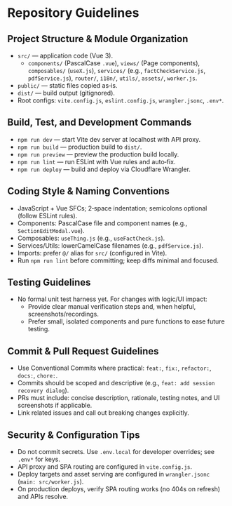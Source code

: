 # Repository Guidelines

## Project Structure & Module Organization
- `src/` — application code (Vue 3).
  - `components/` (PascalCase `.vue`), `views/` (Page components), `composables/` (`useX.js`), `services/` (e.g., `factCheckService.js`, `pdfService.js`), `router/`, `i18n/`, `utils/`, `assets/`, `worker.js`.
- `public/` — static files copied as‑is.
- `dist/` — build output (gitignored).
- Root configs: `vite.config.js`, `eslint.config.js`, `wrangler.jsonc`, `.env*`.

## Build, Test, and Development Commands
- `npm run dev` — start Vite dev server at localhost with API proxy.
- `npm run build` — production build to `dist/`.
- `npm run preview` — preview the production build locally.
- `npm run lint` — run ESLint with Vue rules and auto‑fix.
- `npm run deploy` — build and deploy via Cloudflare Wrangler.

## Coding Style & Naming Conventions
- JavaScript + Vue SFCs; 2‑space indentation; semicolons optional (follow ESLint rules).
- Components: PascalCase file and component names (e.g., `SectionEditModal.vue`).
- Composables: `useThing.js` (e.g., `useFactCheck.js`).
- Services/Utils: lowerCamelCase filenames (e.g., `pdfService.js`).
- Imports: prefer `@/` alias for `src/` (configured in Vite).
- Run `npm run lint` before committing; keep diffs minimal and focused.

## Testing Guidelines
- No formal unit test harness yet. For changes with logic/UI impact:
  - Provide clear manual verification steps and, when helpful, screenshots/recordings.
  - Prefer small, isolated components and pure functions to ease future testing.

## Commit & Pull Request Guidelines
- Use Conventional Commits where practical: `feat:`, `fix:`, `refactor:`, `docs:`, `chore:`.
- Commits should be scoped and descriptive (e.g., `feat: add session recovery dialog`).
- PRs must include: concise description, rationale, testing notes, and UI screenshots if applicable.
- Link related issues and call out breaking changes explicitly.

## Security & Configuration Tips
- Do not commit secrets. Use `.env.local` for developer overrides; see `.env*` for keys.
- API proxy and SPA routing are configured in `vite.config.js`.
- Deploy targets and asset serving are configured in `wrangler.jsonc` (`main: src/worker.js`).
- On production deploys, verify SPA routing works (no 404s on refresh) and APIs resolve.

